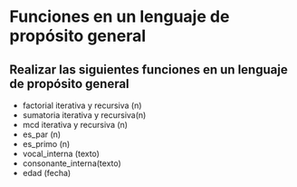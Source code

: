 # Funciones en un lenguaje de propósito general
## Realizar las siguientes funciones en un lenguaje de propósito general
- factorial iterativa y recursiva (n)
- sumatoria iterativa y recursiva(n)
- mcd iterativa y recursiva (n)
- es_par (n)
- es_primo (n)
- vocal_interna (texto)
- consonante_interna(texto)
- edad (fecha)
